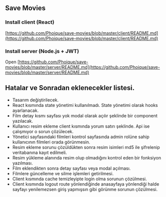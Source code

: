 ## Save Movies

### Install client (React)

[https://github.com/Phoique/save-movies/blob/master/client/README.md](https://github.com/Phoique/save-movies/blob/master/client/README.md)

### Install server (Node.js + JWT)

Open [https://github.com/Phoique/save-movies/blob/master/server/README.md](https://github.com/Phoique/save-movies/blob/master/server/README.md)

## Hatalar ve Sonradan eklenecekler listesi.
- Tasarım değiştirilecek.
- React kısmında state yönetimi kullanılmadı. State yönetimi olarak hooks ayarlanacak.
- Film detay kısmı sayfası yok modal olarak açılır şeklinde bir component yazılacak.
- Kullanıcı resim ekleme client kısmında yorum satırı şeklinde. Api ise çalışmıyor o sorun çözülecek.
- Yönetici sayfasındaki filmleri kontrol sayfasında admin rolüne sahip kullanıcının filmleri orada görünmesin.
- Resim ekleme sorunu çözüldükten sonra resim isimleri md5 ile şifrelenip veritabanına kayıt edilmeli.
- Resim yükleme alanında resim olup olmadığını kontrol eden bir fonksiyon yazılması.
- Film eklendikten sonra detay sayfası veya modal açılması.
- Filmlere güncelleme ve silme işlemleri getirilmesi.
- Client kısmında cache temizleyipte login olma sorunun çözülmesi. 
-  Client kısmında logout route yönlendiğinde anasayfaya yönlendiği halde sayfayı yenilemezsen giriş yapmışsın gibi görünme sorunun çözülmesi.